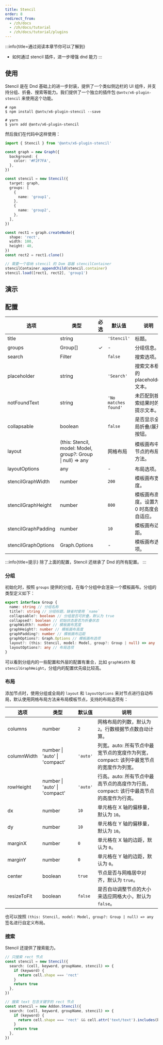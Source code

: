 ```yaml
---
title: Stencil
order: 8
redirect_from:
  - /zh/docs
  - /zh/docs/tutorial
  - /zh/docs/tutorial/plugins
---
```


:::info{title=通过阅读本章节你可以了解到}

- 如何通过 stencil 插件，进一步增强 dnd 能力 :::

## 使用

Stencil 是在 Dnd 基础上的进一步封装，提供了一个类似侧边栏的 UI 组件，并支持分组、折叠、搜索等能力。我们提供了一个独立的插件包 `@antv/x6-plugin-stencil` 来使用这个功能。

```shell
# npm
$ npm install @antv/x6-plugin-stencil --save

# yarn
$ yarn add @antv/x6-plugin-stencil
```

然后我们在代码中这样使用：

```ts
import { Stencil } from '@antv/x6-plugin-stencil'

const graph = new Graph({
  background: {
    color: '#F2F7FA',
  },
})

const stencil = new Stencil({
  target: graph,
  groups: [
    {
      name: 'group1',
    },
    {
      name: 'group2',
    },
  ],
})

const rect1 = graph.createNode({
  shape: 'rect',
  width: 100,
  height: 40,
})
const rect2 = rect1.clone()

// 需要一个容纳 stencil 的 Dom 容器 stencilContainer
stencilContainer.appendChild(stencil.container)
stencil.load([rect1, rect2], 'group1')
```

## 演示

<code id="plugin-stencil" src="@/src/tutorial/plugins/stencil/index.tsx"></code>

## 配置

| 选项 | 类型 | 必选 | 默认值 | 说明 |
| --- | --- | :-: | --- | --- |
| title | string |  | `'Stencil'` | 标题。 |
| groups | Group[] | ✓️ | - | 分组信息。 |
| search | Filter |  | `false` | 搜索选项。 |
| placeholder | string |  | `'Search'` | 搜索文本框的 placeholder 文本。 |
| notFoundText | string |  | `'No matches found'` | 未匹配到搜索结果时的提示文本。 |
| collapsable | boolean |  | `false` | 是否显示全局折叠/展开按钮。 |
| layout | (this: Stencil, model: Model, group?: Group \| null) => any |  | 网格布局 | 模板画布中节点的布局方法。 |
| layoutOptions | any |  | - | 布局选项。 |
| stencilGraphWidth | number |  | `200` | 模板画布宽度。 |
| stencilGraphHeight | number |  | `800` | 模板画布高度。设置为 0 时高度会自适应。 |
| stencilGraphPadding | number |  | `10` | 模板画布边距。 |
| stencilGraphOptions | Graph.Options |  | - | 模板画布选项。 |

:::info{title=提示} 除了上面的配置，Stencil 还继承了 Dnd 的所有配置。 :::

### 分组

初始化时，按照 `groups` 提供的分组，在每个分组中会渲染一个模板画布。分组的类型定义如下：

```ts
export interface Group {
  name: string // 分组名称
  title?: string // 分组标题，缺省时使用 `name`
  collapsable?: boolean // 分组是否可折叠，默认为 true
  collapsed?: boolean // 初始状态是否为折叠状态
  graphWidth?: number // 模板画布宽度
  graphHeight?: number // 模板画布高度
  graphPadding?: number // 模板画布边距
  graphOptions?: Graph.Options // 模板画布选项
  layout?: (this: Stencil, model: Model, group?: Group | null) => any
  layoutOptions?: any // 布局选项
}
```

可以看到分组内的一些配置和外层的配置有重合，比如 `graphWidth` 和 `stencilGraphHeight`，分组内的配置优先级比较高。

### 布局

添加节点时，使用分组或全局的 `layout` 和 `layoutOptions` 来对节点进行自动布局，默认使用网格布局方法来布局模板节点，支持的布局选项有：

| 选项 | 类型 | 默认值 | 说明 |
| --- | --- | --- | --- |
| columns | number | `2` | 网格布局的列数，默认为 `2`。行数根据节点数自动计算。 |
| columnWidth | number \| 'auto' \| 'compact' | `'auto'` | 列宽。auto: 所有节点中最宽节点的宽度作为列宽，compact: 该列中最宽节点的宽度作为列宽。 |
| rowHeight | number \| 'auto' \| 'compact' | `'auto'` | 行高。auto: 所有节点中最高节点的高度作为行高，compact: 该行中最高节点的高度作为行高。 |
| dx | number | `10` | 单元格在 X 轴的偏移量，默认为 `10`。 |
| dy | number | `10` | 单元格在 Y 轴的偏移量，默认为 `10`。 |
| marginX | number | `0` | 单元格在 X 轴的边距，默认为 `0`。 |
| marginY | number | `0` | 单元格在 Y 轴的边距，默认为 `0`。 |
| center | boolean | `true` | 节点是否与网格居中对齐，默认为 `true`。 |
| resizeToFit | boolean | `false` | 是否自动调整节点的大小来适应网格大小，默认为 `false`。 |

也可以按照 `(this: Stencil, model: Model, group?: Group | null) => any` 签名进行自定义布局。

### 搜索

Stencil 还提供了搜索能力。

```ts
// 只搜索 rect 节点
const stencil = new Stencil({
  search: (cell, keyword, groupName, stencil) => {
    if (keyword) {
      return cell.shape === 'rect'
    }
    return true
  },
})

// 搜索 text 包含关键字的 rect 节点
const stencil = new Addon.Stencil({
  search: (cell, keyword, groupName, stencil) => {
    if (keyword) {
      return cell.shape === 'rect' && cell.attr('text/text').includes(keyword)
    }
    return true
  },
})
```
